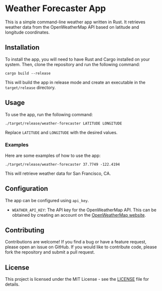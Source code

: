 # Weather Forecaster App

This is a simple command-line weather app written in Rust. It retrieves weather data from the OpenWeatherMap API based on latitude and longitude coordinates.

## Installation

To install the app, you will need to have Rust and Cargo installed on your system. Then, clone the repository and run the following command:

```
cargo build --release
```

This will build the app in release mode and create an executable in the `target/release` directory.

## Usage

To use the app, run the following command:

```
./target/release/weather-forecaster LATITUDE LONGITUDE
```

Replace `LATITUDE` and `LONGITUDE` with the desired values.


### Examples

Here are some examples of how to use the app:

```
./target/release/weather-forecaster 37.7749 -122.4194
```

This will retrieve weather data for San Francisco, CA.

## Configuration

The app can be configured using `api_key`.

- `WEATHER_API_KEY`: The API key for the OpenWeatherMap API. This can be obtained by creating an account on the [OpenWeatherMap website](https://openweathermap.org/).

## Contributing

Contributions are welcome! If you find a bug or have a feature request, please open an issue on GitHub. If you would like to contribute code, please fork the repository and submit a pull request.

## License

This project is licensed under the MIT License - see the [LICENSE](LICENSE) file for details.
